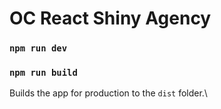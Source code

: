 # OC React Shiny Agency

### `npm run dev`

### `npm run build`

Builds the app for production to the `dist` folder.\
